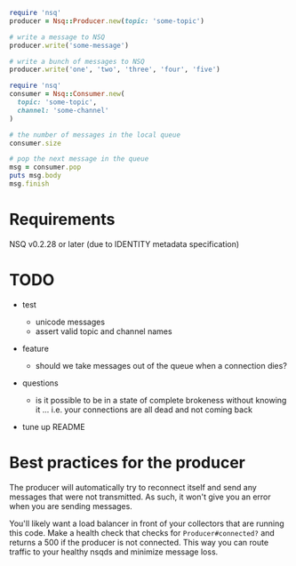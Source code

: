 ```Ruby
require 'nsq'
producer = Nsq::Producer.new(topic: 'some-topic')

# write a message to NSQ
producer.write('some-message')

# write a bunch of messages to NSQ
producer.write('one', 'two', 'three', 'four', 'five')
```

```Ruby
require 'nsq'
consumer = Nsq::Consumer.new(
  topic: 'some-topic',
  channel: 'some-channel'
)

# the number of messages in the local queue
consumer.size

# pop the next message in the queue
msg = consumer.pop
puts msg.body
msg.finish
```


# Requirements

NSQ v0.2.28 or later (due to IDENTITY metadata specification)


# TODO

- test
  - unicode messages
  - assert valid topic and channel names

- feature
  - should we take messages out of the queue when a connection dies?

- questions
  - is it possible to be in a state of complete brokeness without knowing it ...
    i.e. your connections are all dead and not coming back

- tune up README

# Best practices for the producer

The producer will automatically try to reconnect itself and send any messages
that were not transmitted. As such, it won't give you an error when you are
sending messages.

You'll likely want a load balancer in front of your collectors that are running
this code. Make a health check that checks for `Producer#connected?` and returns
a 500 if the producer is not connected. This way you can route traffic to your
healthy nsqds and minimize message loss.


